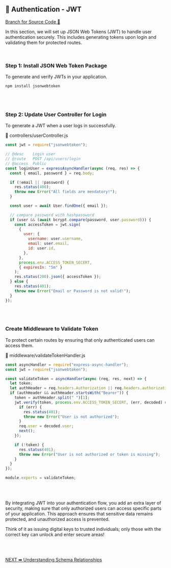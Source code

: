 ## 🔐 Authentication - JWT
[Branch for Source Code 📂](https://github.com/RajonDey/node-express-quickstart/tree/5.2-JWT-Authentication)

In this section, we will set up JSON Web Tokens (JWT) to handle user authentication securely. This includes generating tokens upon login and validating them for protected routes.

<br>

### Step 1: Install JSON Web Token Package
To generate and verify JWTs in your application.
```jsx
npm install jsonwebtoken
```
<br>
<br>

### Step 2: Update User Controller for Login
To generate a JWT when a user logs in successfully.

📂 controllers/userController.js
```jsx
const jwt = require("jsonwebtoken");

// @desc    Login user
// @route   POST /api/users/login
// @access  Public
const loginUser = expressAsyncHandler(async (req, res) => {
  const { email, password } = req.body;

  if (!email || !password) {
    res.status(400);
    throw new Error("All fields are mendatory!");
  }

  const user = await User.findOne({ email });

  // compare password with hashpassword
  if (user && (await bcrypt.compare(password, user.password))) {
    const accessToken = jwt.sign(
      {
        user: {
          username: user.username,
          email: user.email,
          id: user.id,
        },
      },
      process.env.ACCESS_TOKEN_SECERT,
      { expiresIn: "5m" }
    );
    res.status(200).json({ accessToken });
  } else {
    res.status(401);
    throw new Error("Email or Password is not valid!");
  }
});
```
<br>
<br>

### Create Middleware to Validate Token
To protect certain routes by ensuring that only authenticated users can access them.

📂 middleware/validateTokenHandler.js
```jsx
const asyncHandler = require("express-async-handler");
const jwt = require("jsonwebtoken");

const validateToken = asyncHandler(async (req, res, next) => {
  let token;
  let authHeader = req.headers.Authorization || req.headers.authorization;
  if (authHeader && authHeader.startsWith("Bearer")) {
    token = authHeader.split(" ")[1];
    jwt.verify(token, process.env.ACCESS_TOKEN_SECERT, (err, decoded) => {
      if (err) {
        res.status(401);
        throw new Error("User is not authorized");
      }
      req.user = decoded.user;
      next();
    });

    if (!token) {
      res.status(401);
      throw new Error("User is not authorized or token is missing");
    }
  }
});

module.exports = validateToken;
```

<br>
<br>

By integrating JWT into your authentication flow, you add an extra layer of security, making sure that only authorized users can access specific parts of your application. This approach ensures that sensitive data remains protected, and unauthorized access is prevented.

Think of it as issuing digital keys to trusted individuals; only those with the correct key can unlock and enter secure areas!

<br>
<br>

[NEXT ➡ Understanding Schema Relationships](https://github.com/RajonDey/node-express-quickstart/blob/main/STEPS/step-8.md)
